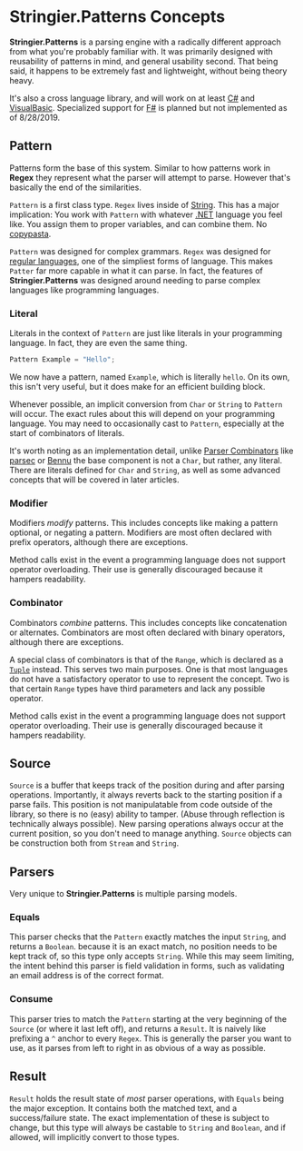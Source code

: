 ﻿# Stringier.Patterns Concepts

**Stringier.Patterns** is a parsing engine with a radically different approach from what you're probably familiar with. It was primarily designed with reusability of patterns in mind, and general usability second. That being said, it happens to be extremely fast and lightweight, without being theory heavy.

It's also a cross language library, and will work on at least [C#](https://en.wikipedia.org/wiki/C_Sharp_%28programming_language%29) and [VisualBasic](https://en.wikipedia.org/wiki/Visual_Basic_.NET). Specialized support for [F#](https://en.wikipedia.org/wiki/F_Sharp_(programming_language)) is planned but not implemented as of 8/28/2019.

## Pattern

Patterns form the base of this system. Similar to how patterns work in **Regex** they represent what the parser will attempt to parse. However that's basically the end of the similarities.

`Pattern` is a first class type. `Regex` lives inside of [String](https://docs.microsoft.com/en-us/dotnet/api/system.string). This has a major implication: You work with `Pattern` with whatever [.NET](https://dotnet.microsoft.com/) language you feel like. You assign them to proper variables, and can combine them. No [copypasta](https://www.urbandictionary.com/define.php?term=copypasta).

`Pattern` was designed for complex grammars. `Regex` was designed for [regular languages](https://en.wikipedia.org/wiki/Regular_language), one of the simpliest forms of language. This makes `Patter` far more capable in what it can parse. In fact, the features of **Stringier.Patterns** was designed around needing to parse complex languages like programming languages.

### Literal

Literals in the context of `Pattern` are just like literals in your programming language. In fact, they are even the same thing.

~~~~csharp
Pattern Example = "Hello";
~~~~

We now have a pattern, named `Example`, which is literally `hello`. On its own, this isn't very useful, but it does make for an efficient building block.

Whenever possible, an implicit conversion from `Char` or `String` to `Pattern` will occur. The exact rules about this will depend on your programming language. You may need to occasionally cast to `Pattern`, especially at the start of combinators of literals.

It's worth noting as an implementation detail, unlike [Parser Combinators](https://en.wikipedia.org/wiki/Parser_combinator) like [parsec](https://wiki.haskell.org/Parsec) or [Bennu](http://bennu-js.com/) the base component is not a `Char`, but rather, any literal. There are literals defined for `Char` and `String`, as well as some advanced concepts that will be covered in later articles.

### Modifier

Modifiers _modify_ patterns. This includes concepts like making a pattern optional, or negating a pattern. Modifiers are most often declared with prefix operators, although there are exceptions.

Method calls exist in the event a programming language does not support operator overloading. Their use is generally discouraged because it hampers readability.

### Combinator

Combinators _combine_ patterns. This includes concepts like concatenation or alternates. Combinators are most often declared with binary operators, although there are exceptions.

A special class of combinators is that of the `Range`, which is declared as a [`Tuple`](https://docs.microsoft.com/en-us/dotnet/api/system.tuple) instead. This serves two main purposes. One is that most languages do not have a satisfactory operator to use to represent the concept. Two is that certain `Range` types have third parameters and lack any possible operator.

Method calls exist in the event a programming language does not support operator overloading. Their use is generally discouraged because it hampers readability.

## Source

`Source` is a buffer that keeps track of the position during and after parsing operations. Importantly, it always reverts back to the starting position if a parse fails. This position is not manipulatable from code outside of the library, so there is no (easy) ability to tamper. (Abuse through reflection is technically always possible). New parsing operations always occur at the current position, so you don't need to manage anything. `Source` objects can be construction both from `Stream` and `String`.

## Parsers

Very unique to **Stringier.Patterns** is multiple parsing models.

### Equals

This parser checks that the `Pattern` exactly matches the input `String`, and returns a `Boolean`. because it is an exact match, no position needs to be kept track of, so this type only accepts `String`. While this may seem limiting, the intent behind this parser is field validation in forms, such as validating an email address is of the correct format.

### Consume

This parser tries to match the `Pattern` starting at the very beginning of the `Source` (or where it last left off), and returns a `Result`. It is naively like prefixing a `^` anchor to every `Regex`. This is generally the parser you want to use, as it parses from left to right in as obvious of a way as possible.

## Result

`Result` holds the result state of _most_ parser operations, with `Equals` being the major exception. It contains both the matched text, and a success/failure state. The exact implementation of these is subject to change, but this type will always be castable to `String` and `Boolean`, and if allowed, will implicitly convert to those types.